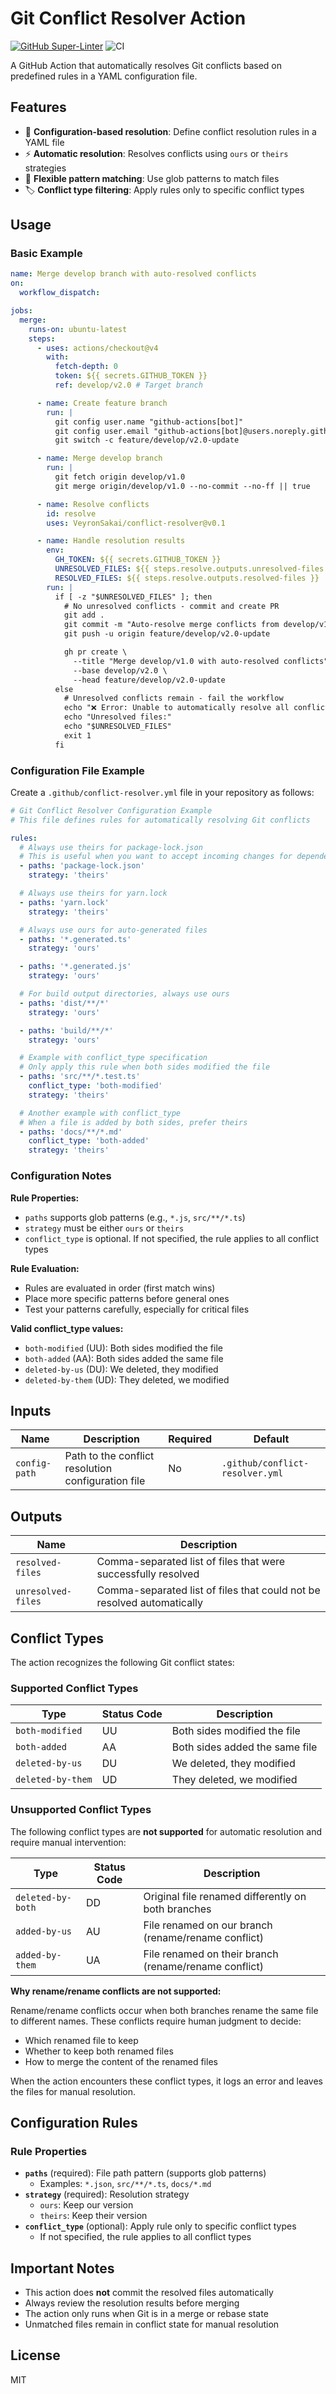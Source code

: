# Git Conflict Resolver Action

[![GitHub Super-Linter](https://github.com/VeyronSakai/conflict-resolver/actions/workflows/linter.yml/badge.svg)](https://github.com/super-linter/super-linter)
![CI](https://github.com/VeyronSakai/conflict-resolver/actions/workflows/ci.yml/badge.svg)

A GitHub Action that automatically resolves Git conflicts based on predefined
rules in a YAML configuration file.

## Features

- 🔧 **Configuration-based resolution**: Define conflict resolution rules in a
  YAML file
- ⚡ **Automatic resolution**: Resolves conflicts using `ours` or `theirs`
  strategies
- 🎨 **Flexible pattern matching**: Use glob patterns to match files
- 🏷️ **Conflict type filtering**: Apply rules only to specific conflict types

## Usage

### Basic Example

```yaml
name: Merge develop branch with auto-resolved conflicts
on:
  workflow_dispatch:

jobs:
  merge:
    runs-on: ubuntu-latest
    steps:
      - uses: actions/checkout@v4
        with:
          fetch-depth: 0
          token: ${{ secrets.GITHUB_TOKEN }}
          ref: develop/v2.0 # Target branch

      - name: Create feature branch
        run: |
          git config user.name "github-actions[bot]"
          git config user.email "github-actions[bot]@users.noreply.github.com"
          git switch -c feature/develop/v2.0-update

      - name: Merge develop branch
        run: |
          git fetch origin develop/v1.0
          git merge origin/develop/v1.0 --no-commit --no-ff || true

      - name: Resolve conflicts
        id: resolve
        uses: VeyronSakai/conflict-resolver@v0.1

      - name: Handle resolution results
        env:
          GH_TOKEN: ${{ secrets.GITHUB_TOKEN }}
          UNRESOLVED_FILES: ${{ steps.resolve.outputs.unresolved-files }}
          RESOLVED_FILES: ${{ steps.resolve.outputs.resolved-files }}
        run: |
          if [ -z "$UNRESOLVED_FILES" ]; then
            # No unresolved conflicts - commit and create PR
            git add .
            git commit -m "Auto-resolve merge conflicts from develop/v1.0"
            git push -u origin feature/develop/v2.0-update

            gh pr create \
              --title "Merge develop/v1.0 with auto-resolved conflicts" \
              --base develop/v2.0 \
              --head feature/develop/v2.0-update
          else
            # Unresolved conflicts remain - fail the workflow
            echo "❌ Error: Unable to automatically resolve all conflicts"
            echo "Unresolved files:"
            echo "$UNRESOLVED_FILES"
            exit 1
          fi
```

### Configuration File Example

Create a `.github/conflict-resolver.yml` file in your repository as follows:

```yaml
# Git Conflict Resolver Configuration Example
# This file defines rules for automatically resolving Git conflicts

rules:
  # Always use theirs for package-lock.json
  # This is useful when you want to accept incoming changes for dependency lock files
  - paths: 'package-lock.json'
    strategy: 'theirs'

  # Always use theirs for yarn.lock
  - paths: 'yarn.lock'
    strategy: 'theirs'

  # Always use ours for auto-generated files
  - paths: '*.generated.ts'
    strategy: 'ours'

  - paths: '*.generated.js'
    strategy: 'ours'

  # For build output directories, always use ours
  - paths: 'dist/**/*'
    strategy: 'ours'

  - paths: 'build/**/*'
    strategy: 'ours'

  # Example with conflict_type specification
  # Only apply this rule when both sides modified the file
  - paths: 'src/**/*.test.ts'
    conflict_type: 'both-modified'
    strategy: 'theirs'

  # Another example with conflict_type
  # When a file is added by both sides, prefer theirs
  - paths: 'docs/**/*.md'
    conflict_type: 'both-added'
    strategy: 'theirs'
```

### Configuration Notes

**Rule Properties:**

- `paths` supports glob patterns (e.g., `*.js`, `src/**/*.ts`)
- `strategy` must be either `ours` or `theirs`
- `conflict_type` is optional. If not specified, the rule applies to all
  conflict types

**Rule Evaluation:**

- Rules are evaluated in order (first match wins)
- Place more specific patterns before general ones
- Test your patterns carefully, especially for critical files

**Valid conflict_type values:**

- `both-modified` (UU): Both sides modified the file
- `both-added` (AA): Both sides added the same file
- `deleted-by-us` (DU): We deleted, they modified
- `deleted-by-them` (UD): They deleted, we modified

## Inputs

| Name          | Description                                        | Required | Default                         |
| ------------- | -------------------------------------------------- | -------- | ------------------------------- |
| `config-path` | Path to the conflict resolution configuration file | No       | `.github/conflict-resolver.yml` |

## Outputs

| Name               | Description                                                            |
| ------------------ | ---------------------------------------------------------------------- |
| `resolved-files`   | Comma-separated list of files that were successfully resolved          |
| `unresolved-files` | Comma-separated list of files that could not be resolved automatically |

## Conflict Types

The action recognizes the following Git conflict states:

### Supported Conflict Types

| Type              | Status Code | Description                    |
| ----------------- | ----------- | ------------------------------ |
| `both-modified`   | UU          | Both sides modified the file   |
| `both-added`      | AA          | Both sides added the same file |
| `deleted-by-us`   | DU          | We deleted, they modified      |
| `deleted-by-them` | UD          | They deleted, we modified      |

### Unsupported Conflict Types

The following conflict types are **not supported** for automatic resolution and
require manual intervention:

| Type              | Status Code | Description                                           |
| ----------------- | ----------- | ----------------------------------------------------- |
| `deleted-by-both` | DD          | Original file renamed differently on both branches    |
| `added-by-us`     | AU          | File renamed on our branch (rename/rename conflict)   |
| `added-by-them`   | UA          | File renamed on their branch (rename/rename conflict) |

**Why rename/rename conflicts are not supported:**

Rename/rename conflicts occur when both branches rename the same file to
different names. These conflicts require human judgment to decide:

- Which renamed file to keep
- Whether to keep both renamed files
- How to merge the content of the renamed files

When the action encounters these conflict types, it logs an error and leaves the
files for manual resolution.

## Configuration Rules

### Rule Properties

- **`paths`** (required): File path pattern (supports glob patterns)
  - Examples: `*.json`, `src/**/*.ts`, `docs/*.md`
- **`strategy`** (required): Resolution strategy
  - `ours`: Keep our version
  - `theirs`: Keep their version
- **`conflict_type`** (optional): Apply rule only to specific conflict types
  - If not specified, the rule applies to all conflict types

## Important Notes

- This action does **not** commit the resolved files automatically
- Always review the resolution results before merging
- The action only runs when Git is in a merge or rebase state
- Unmatched files remain in conflict state for manual resolution

## License

MIT
